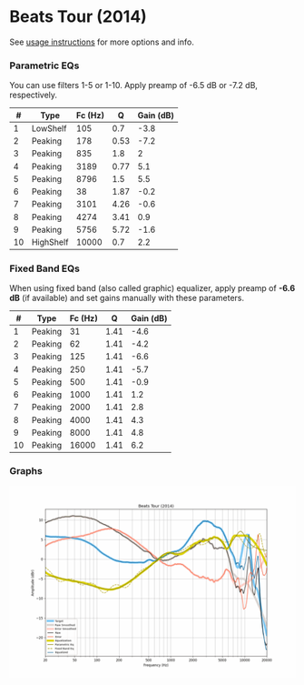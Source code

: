 # Beats Tour (2014)
See [usage instructions](https://github.com/jaakkopasanen/AutoEq#usage) for more options and info.

### Parametric EQs
You can use filters 1-5 or 1-10. Apply preamp of -6.5 dB or -7.2 dB, respectively.

|   # | Type      |   Fc (Hz) |    Q |   Gain (dB) |
|-----|-----------|-----------|------|-------------|
|   1 | LowShelf  |       105 | 0.7  |        -3.8 |
|   2 | Peaking   |       178 | 0.53 |        -7.2 |
|   3 | Peaking   |       835 | 1.8  |         2   |
|   4 | Peaking   |      3189 | 0.77 |         5.1 |
|   5 | Peaking   |      8796 | 1.5  |         5.5 |
|   6 | Peaking   |        38 | 1.87 |        -0.2 |
|   7 | Peaking   |      3101 | 4.26 |        -0.6 |
|   8 | Peaking   |      4274 | 3.41 |         0.9 |
|   9 | Peaking   |      5756 | 5.72 |        -1.6 |
|  10 | HighShelf |     10000 | 0.7  |         2.2 |

### Fixed Band EQs
When using fixed band (also called graphic) equalizer, apply preamp of **-6.6 dB** (if available) and set gains manually with these parameters.

|   # | Type    |   Fc (Hz) |    Q |   Gain (dB) |
|-----|---------|-----------|------|-------------|
|   1 | Peaking |        31 | 1.41 |        -4.6 |
|   2 | Peaking |        62 | 1.41 |        -4.2 |
|   3 | Peaking |       125 | 1.41 |        -6.6 |
|   4 | Peaking |       250 | 1.41 |        -5.7 |
|   5 | Peaking |       500 | 1.41 |        -0.9 |
|   6 | Peaking |      1000 | 1.41 |         1.2 |
|   7 | Peaking |      2000 | 1.41 |         2.8 |
|   8 | Peaking |      4000 | 1.41 |         4.3 |
|   9 | Peaking |      8000 | 1.41 |         4.8 |
|  10 | Peaking |     16000 | 1.41 |         6.2 |

### Graphs
![](./Beats%20Tour%20(2014).png)
